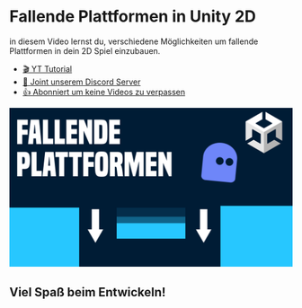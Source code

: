 # Fallende Plattformen in Unity 2D

in diesem Video lernst du, verschiedene Möglichkeiten um fallende Plattformen in dein 2D Spiel einzubauen. 

- [🎬 YT Tutorial]()
- [💬 Joint unserem Discord Server](https://discord.gg/kusy4JQ4)
- [👍 Abonniert um keine Videos zu verpassen](https://www.youtube.com/@prezipgames)

![](Images/FallendePlattformen.png)

## Viel Spaß beim Entwickeln!
